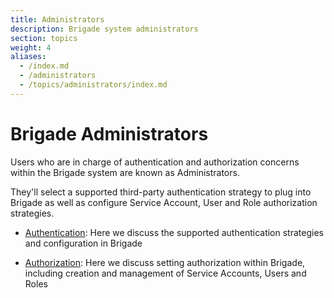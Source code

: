 ```yaml
---
title: Administrators
description: Brigade system administrators
section: topics
weight: 4
aliases:
  - /index.md
  - /administrators
  - /topics/administrators/index.md
---
```


# Brigade Administrators

Users who are in charge of authentication and authorization concerns within the
Brigade system are known as Administrators.

They'll select a supported third-party authentication strategy to plug into
Brigade as well as configure Service Account, User and Role authorization
strategies.

  * [Authentication]: Here we discuss the supported authentication strategies
    and configuration in Brigade

  * [Authorization]: Here we discuss setting authorization within Brigade,
    including creation and management of Service Accounts, Users and Roles

[Authentication]: /authentication
[Authorization]: /authorization